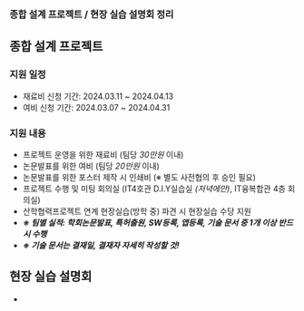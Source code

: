 ### 종합 설계 프로젝트 / 현장 실습 설명회 정리
## 종합 설계 프로젝트
   
### 지원 일정
     
  - 재료비 신청 기간: 2024.03.11 ~ 2024.04.13
  - 여비 신청 기간: 2024.03.07 ~ 2024.04.31
    
### 지원 내용
     
  - 프로젝트 운영을 위한 재료비 (팀당 *30만원* 이내)
  - 논문발표를 위한 여비 (팀당 *20만원* 이내)
  - 논문발표를 위한 포스터 제작 시 인쇄비 (※ 별도 사전협의 후 승인 필요)
  - 프로젝트 수행 및 미팅 회의실 (IT4호관 D.I.Y실습실 *(저녁에만)*, IT융복합관 4층 회의실)
  - 산학협력프로젝트 연계 현장실습(방학 중) 파견 시 현장실습 수당 지원
  - ***※ 팀별 실적: 학회논문발표, 특허출원, SW등록, 앱등록, 기술 문서 중 1개 이상 반드시 수행***
  - ***※ 기술 문서는 결재일, 결재자 자세히 작성할 것!***
     
## 현장 실습 설명회
 
 - 
